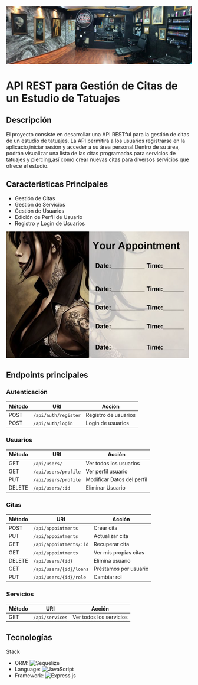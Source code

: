 ![alt text](image-1.png)

# API REST para Gestión de Citas de un Estudio de Tatuajes

## Descripción

El proyecto consiste en desarrollar una API RESTful para la gestión de citas de un estudio de tatuajes. La API permitirá a los usuarios registrarse en la aplicacio,iniciar sesión y acceder a su área personal.Dentro de su área, podrán visualizar una lista de las citas programadas para servicios de tatuajes y piercing,así como crear nuevas citas para diversos servicios que ofrece el estudio.

## Características Principales

- Gestión de Citas
- Gestión de Servicios
- Gestión de Usuarios
- Edición de Perfil de Usuario
- Registro y Login de Usuarios

![alt text](image.png)

## Endpoints principales

### Autenticación

| Método | URI                  | Acción               |
| ------ | -------------------- | -------------------- |
| POST   | `/api/auth/register` | Registro de usuarios |
| POST   | `/api/auth/login`    | Login de usuarios    |

### Usuarios

| Método | URI                  | Acción                     |
| ------ | -------------------- | -------------------------- |
| GET    | `/api/users/`        | Ver todos los usuarios     |
| GET    | `/api/users/profile` | Ver perfil usuario         |
| PUT    | `/api/users/profile` | Modificar Datos del perfil |
| DELETE | `/api/users/:id`     | Eliminar Usuario           |

### Citas

| Método | URI                     | Acción                |
| ------ | ----------------------- | --------------------- |
| POST   | `/api/appointments`     | Crear cita            |
| PUT    | `/api/appointments`     | Actualizar cita       |
| GET    | `/api/appointments/:id` | Recuperar cita        |
| GET    | `/api/appointments`     | Ver mis propias citas |
| DELETE | `/api/users/{id}`       | Elimina usuario       |
| GET    | `/api/users/{id}/loans` | Préstamos por usuario |
| PUT    | `/api/users/{id}/role`  | Cambiar rol           |

### Servicios

| Método | URI             | Acción                  |
| ------ | --------------- | ----------------------- |
| GET    | `/api/services` | Ver todos los servicios |

## Tecnologías

<a id="stack">Stack</a>

- ORM: ![Sequelize](https://img.shields.io/badge/Sequelize-52B0E7?style=for-the-badge&logo=Sequelize&logoColor=white)
- Language: ![JavaScript](https://img.shields.io/badge/javascript-%23323330.svg?style=for-the-badge&logo=javascript&logoColor=%23F7DF1E)
- Framework: ![Express.js](https://img.shields.io/badge/express.js-%23404d59.svg?style=for-the-badge&logo=express&logoColor=%2361DAFB)
